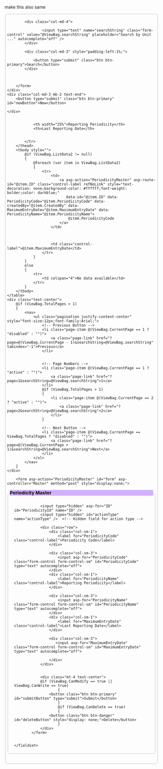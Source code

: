 make this also same
<style>
 

        .btn:hover,
        .btn:focus {
            color: #4E4C97;
            background-color: #fff;
            box-shadow: 0 0 5px #4E4C97, 0 0 15px #4E4C97 inset;
        }

    .table > tbody > tr > td {
        border: 1px solid #939393;
        padding: 6px;
        padding-left: 10px;
    }

    .btn {

    font-size:14px;
}
</style>

<fieldset style="border:1px solid #bfbebe;padding: 4px 5px 0px 5px;border-radius:6px;" class="fieldset">
<div class="row align-items-center">
    <div class="col-md-9">
        <!-- Search Form -->
        <form method="get" action="@Url.Action("PeriodicityMaster")" style="display:flex;">

            <div class="col-md-4">

                    <input type="text" name="searchString" class="form-control" value="@ViewBag.searchString" placeholder="Search by Unit ..." autocomplete="off" />
            </div>

            <div class="col-md-3" style="padding-left:1%;">

                <button type="submit" class="btn btn-primary">Search</button>
            </div>



        </form>
    </div>
    <div class="col-md-3 mb-2 text-end">
        <button type="submit" class="btn btn-primary" id="newButton">New</button>

    </div>

</div>
    <table class="table" id="myTable">
        <thead class="table" style="background-color: #d2b1ff;color: #000000;font-size:14px;">
            <tr>

                <th width="25%">Reporting Periodicity</th>
                <th>Last Reporting Date</th>
               

            </tr>
        </thead>
        <tbody style="">
            @if (ViewBag.ListData2 != null)
            {
                @foreach (var item in ViewBag.ListData2)
                {
                    <tr>
                        <td>
                            <a asp-action="PeriodicityMaster" asp-route-id="@item.ID" class="control-label refNoLink" style="text-decoration: none;background-color: #ffffff;font-weight: bolder;color: darkblue;"
                               data-id="@item.ID" data-PeriodicityCode="@item.PeriodicityCode" data-createdBy="@item.CreatedBy" data-MaximumEntryDate="@item.MaximumEntryDate" data-PeriodicityName="@item.PeriodicityName">
                                @item.PeriodicityCode
                            </a>
                        </td>

                       
                       
                        <td class="control-label">@item.MaximumEntryDate</td>                      
                    </tr>
                }
            }
            else
            {
                <tr>
                    <td colspan="4">No data available</td>
                </tr>
            }
        </tbody>
    </table>
    <div class="text-center">
        @if (ViewBag.TotalPages > 1)
        {
            <nav>
                <ul class="pagination justify-content-center" style="font-size:12px;font-family:Arial;">
                    <!-- Previous Button -->
                    <li class="page-item @(ViewBag.CurrentPage == 1 ? "disabled" : "")">
                        <a class="page-link" href="?page=@(ViewBag.CurrentPage - 1)&searchString=@ViewBag.searchString" tabindex="-1">Previous</a>
                    </li>


                    <!-- Page Numbers -->
                    <li class="page-item @(ViewBag.CurrentPage == 1 ? "active" : "")">
                        <a class="page-link" href="?page=1&searchString=@ViewBag.searchString">1</a>
                    </li>
                    @if (ViewBag.TotalPages > 1)
                    {
                        <li class="page-item @(ViewBag.CurrentPage == 2 ? "active" : "")">
                            <a class="page-link" href="?page=2&searchString=@ViewBag.searchString">2</a>
                        </li>
                    }

                    <!-- Next Button -->
                    <li class="page-item @(ViewBag.CurrentPage == ViewBag.TotalPages ? "disabled" : "")">
                        <a class="page-link" href="?page=@(ViewBag.CurrentPage + 1)&searchString=@ViewBag.searchString">Next</a>
                    </li>
                </ul>
            </nav>
        }
    </div>
    


</fieldset>

        <form asp-action="PeriodicityMaster" id="form" asp-controller="Master" method="post" style="display:none;">
            
 <div class="card-header text-center mt-2" style="background-color:rgb(210 177 255);font-weight: 800;padding: 0%;font-size: 15px;background-color: rgb(210 177 255);font-weight: 800;margin: 7px 9px -8px 9px;">Periodicity Master</div>
    <div class="col-md-12 p-2">
   <div class="card rounded-9">
        <fieldset style="border:1px solid #bfbebe;padding:20px 20px 5px 20px;border-radius:6px;">
                <input type="hidden" asp-for="ID" id="PeriodicityId" name="ID" />
       
                <input type="hidden" asp-for="ID" id="PeriodicityId" name="ID" />
                <input type="hidden" id="actionType" name="actionType" />  <!-- Hidden field for action type -->

                <div class="row">
                    <div class="col-sm-1">
                        <label for="PeriodicityCode" class="control-label">Periodicity Code</label>
                    </div>

                    <div class="col-sm-3">
                        <input asp-for="PeriodicityCode" class="form-control form-control-sm" id="PeriodicityCode" type="text" autocomplete="off">
                    </div>
                    <div class="col-sm-1">
                        <label for="PeriodicityName" class="control-label">Reporting Periodicity</label>
                    </div>

                    <div class="col-sm-3">
                        <input asp-for="PeriodicityName" class="form-control form-control-sm" id="PeriodicityName"  type="text" autocomplete="off">
                    </div>
                    <div class="col-sm-1">
                        <label for="MaximumEntryDate" class="control-label">Last Reporting Date</label>
                    </div>

                    <div class="col-sm-3">
                       <input asp-for="MaximumEntryDate" class="form-control form-control-sm" id="MaximumEntryDate"  type="text" autocomplete="off">
  
                    </div>
                </div>
                

                <div class="mt-4 text-center">
                @if (ViewBag.CanModify == true || ViewBag.CanWrite == true)
						{
                    <button class="btn btn-primary" id="submitButton" type="submit">Submit</button>
                        }
                        @if (ViewBag.CanDelete == true)
						{
                    <button class="btn btn-danger" id="deleteButton" style="display: none;">Delete</button>
                        }
                </div>
            </form>


    </fieldset>
</div>
</div>
</div>
</div>
